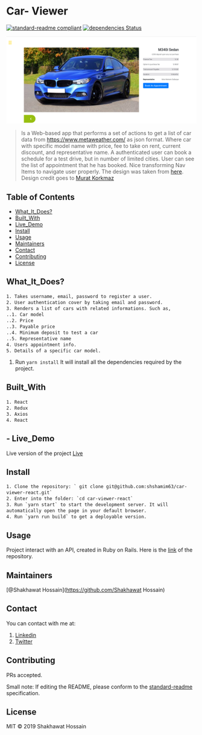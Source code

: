 # Car- Viewer
[![standard-readme compliant](https://img.shields.io/badge/standard--readme-OK-green.svg?style=flat-square)](https://github.com/RichardLitt/standard-readme)
[![dependencies Status](https://david-dm.org/dwyl/esta/status.svg)](https://david-dm.org/dwyl/esta)

![car](font.png)

> Is a Web-based app that performs a set of actions to get a list of car data from https://www.metaweather.com/ as json format. Where car with specific model name with price, fee to take on rent, current discount, and representative name. A authenticated user can book a schedule for a test drive, but in number of limited cities. User can see the list of appointment that he has booked. Nice transforming Nav Items to navigate user properly. The design was taken from [here](https://www.behance.net/gallery/26425031/Vespa-Responsive-Redesign). Design credit goes to [Murat Korkmaz](https://www.behance.net/muratk)

## Table of Contents

- [What_It_Does?](#What_It_Does?)
- [Built_With](#Built_With)
- [Live_Demo](#Live_Demo)
- [Install](#install)
- [Usage](#usage)
- [Maintainers](#maintainers)
- [Contact](#contact)
- [Contributing](#contributing)
- [License](#license)


## What_It_Does?
```
1. Takes username, email, password to register a user.
2. User authentication cover by taking email and password.
3. Renders a list of cars with related informations. Such as,
..1. Car model
..2. Price
..3. Payable price
..4. Minimum deposit to test a car
..5. Representative name
4. Users appointment info.
5. Details of a specific car model.

```
1. Run `yarn install` It will install all the dependencies required by the project.

## Built_With
```
1. React
2. Redux
3. Axios
4. React
```
## - Live_Demo
Live version of the project [Live](https://car-viewer.netlify.com/)
## Install
```
1. Clone the repository: ` git clone git@github.com:shshamim63/car-viewer-react.git`
2. Enter into the folder: `cd car-viewer-react`
3. Run `yarn start` to start the development server. It will automatically open the page in your default browser.
4. Run `yarn run build` to get a deployable version.
```
## Usage

Project interact with an API, created in Ruby on Rails. Here is the [link](git@github.com:shshamim63/car-viewer-api.git) of the repository.
## Maintainers

[@Shakhawat Hossain](https://github.com/Shakhawat Hossain)

## Contact
You can contact with me at:
1. [Linkedin](https://www.linkedin.com/in/shakhawathossainshamim/)
2. [Twitter](https://twitter.com/Shshamim090)

## Contributing

PRs accepted.

Small note: If editing the README, please conform to the [standard-readme](https://github.com/RichardLitt/standard-readme) specification.

## License

MIT © 2019 Shakhawat Hossain